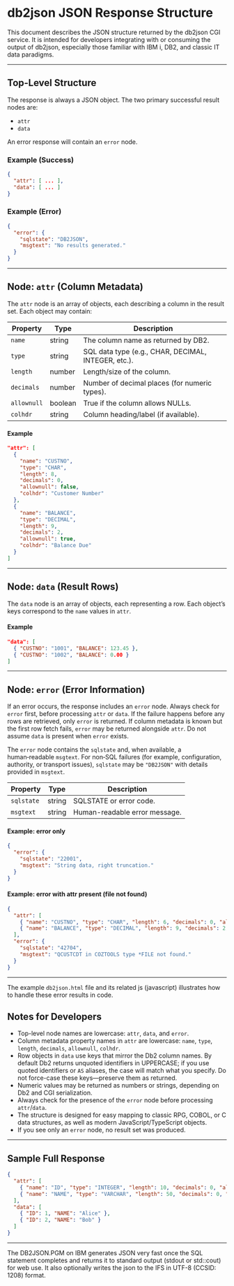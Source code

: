 # db2json JSON Response Structure


This document describes the JSON structure returned by the db2json CGI service. It is intended for developers integrating with or consuming the output of db2json, especially those familiar with IBM i, DB2, and classic IT data paradigms.

---

## Top-Level Structure

The response is always a JSON object. The two primary successful result nodes are:
- `attr`
- `data`

An error response will contain an `error` node.

### Example (Success)
```json
{
  "attr": [ ... ],
  "data": [ ... ]
}
```

### Example (Error)
```json
{
  "error": {
    "sqlstate": "DB2JSON",
    "msgtext": "No results generated."
  }
}
```

---


## Node: `attr` (Column Metadata)

The `attr` node is an array of objects, each describing a column in the result set. Each object may contain:

| Property   | Type    | Description |
|------------|---------|-------------|
| `name`     | string  | The column name as returned by DB2. |
| `type`     | string  | SQL data type (e.g., CHAR, DECIMAL, INTEGER, etc.). |
| `length`   | number  | Length/size of the column. |
| `decimals` | number  | Number of decimal places (for numeric types). |
| `allownull`| boolean | True if the column allows NULLs. |
| `colhdr`   | string  | Column heading/label (if available). |

#### Example
```json
"attr": [
  {
    "name": "CUSTNO",
    "type": "CHAR",
    "length": 8,
    "decimals": 0,
    "allownull": false,
    "colhdr": "Customer Number"
  },
  {
    "name": "BALANCE",
    "type": "DECIMAL",
    "length": 9,
    "decimals": 2,
    "allownull": true,
    "colhdr": "Balance Due"
  }
]
```

---


## Node: `data` (Result Rows)

The `data` node is an array of objects, each representing a row. Each object’s keys correspond to the `name` values in `attr`.

#### Example
```json
"data": [
  { "CUSTNO": "1001", "BALANCE": 123.45 },
  { "CUSTNO": "1002", "BALANCE": 0.00 }
]
```

---



## Node: `error` (Error Information)

If an error occurs, the response includes an `error` node. Always check for `error` first, before processing `attr` or `data`. If the failure happens before any rows are retrieved, only `error` is returned. If column metadata is known but the first row fetch fails, `error` may be returned alongside `attr`. Do not assume `data` is present when `error` exists.

The `error` node contains the `sqlstate` and, when available, a human‑readable `msgtext`. For non‑SQL failures (for example, configuration, authority, or transport issues), `sqlstate` may be `"DB2JSON"` with details provided in `msgtext`.

| Property    | Type   | Description |
|-------------|--------|-------------|
| `sqlstate`  | string | SQLSTATE or error code. |
| `msgtext`   | string | Human-readable error message. |

#### Example: error only
```json
{
  "error": {
    "sqlstate": "22001",
    "msgtext": "String data, right truncation."
  }
}
```

#### Example: error with attr present (file not found)
```json
{
  "attr": [
    { "name": "CUSTNO", "type": "CHAR", "length": 6, "decimals": 0, "allownull": false, "colhdr": "Customer Number" },
    { "name": "BALANCE", "type": "DECIMAL", "length": 9, "decimals": 2, "allownull": true, "colhdr": "Balance Due" }
  ],
  "error": {
    "sqlstate": "42704",
    "msgtext": "QCUSTCDT in COZTOOLS type *FILE not found."
  }
}
```

---
The example `db2json.html` file and its related js (javascript) illustrates how to handle these error results in code.

## Notes for Developers

- Top-level node names are lowercase: `attr`, `data`, and `error`.
- Column metadata property names in `attr` are lowercase: `name`, `type`, `length`, `decimals`, `allownull`, `colhdr`.
- Row objects in `data` use keys that mirror the Db2 column names. By default Db2 returns unquoted identifiers in UPPERCASE; if you use quoted identifiers or `AS` aliases, the case will match what you specify. Do not force-case these keys—preserve them as returned.
- Numeric values may be returned as numbers or strings, depending on Db2 and CGI serialization.
- Always check for the presence of the `error` node before processing `attr`/`data`.
- The structure is designed for easy mapping to classic RPG, COBOL, or C data structures, as well as modern JavaScript/TypeScript objects.
- If you see only an `error` node, no result set was produced.

---

## Sample Full Response
```json
{
  "attr": [
    { "name": "ID", "type": "INTEGER", "length": 10, "decimals": 0, "allownull": false, "colhdr": "ID" },
    { "name": "NAME", "type": "VARCHAR", "length": 50, "decimals": 0, "allownull": true, "colhdr": "Name" }
  ],
  "data": [
    { "ID": 1, "NAME": "Alice" },
    { "ID": 2, "NAME": "Bob" }
  ]
}
```

---

The DB2JSON.PGM on IBM generates JSON very fast once the SQL statement completes and returns it to standard output (stdout or std::cout) for web use. It also optionally writes the json to the IFS in UTF-8 (CCSID: 1208) format.